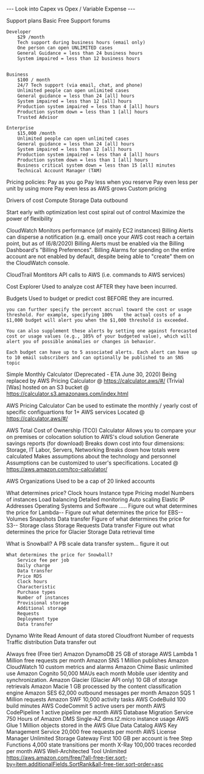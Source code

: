 --- Look into Capex vs Opex / Variable Expense ---

Support plans
    Basic
        Free
        Support forums

    Developer
        $29 /month
        Tech support during business hours (email only)
        One person can open UNLIMITED cases
        General Guidance = less than 24 business hours
        System impaired = less than 12 business hours


    Business
        $100 / month
        24/7 Tech support (via email, chat, and phone)
        Unlimited people can open unlimited cases
        General guidance = less than 24 [all] hours
        System impaired = less than 12 [all] hours
        Production system impaired = less than 4 [all] hours
        Production system down = less than 1 [all] hours
        Trusted Advisor

    Enterprise
        $15,000 /month
        Unlimited people can open unlimited cases
        General guidance = less than 24 [all] hours
        System impaired = less than 12 [all] hours
        Production system impaired = less than 4 [all] hours
        Production system down = less than 1 [all] hours
        Business critical system down = less than 15 [all] minutes
        Technical Account Manager (TAM)

Pricing policies:
	Pay as you go
	Pay less when you reserve
    Pay even less per unit by using more
    Pay even less as AWS grows
    Custom pricing

Drivers of cost
    Compute
    Storage
    Data outbound

Start early with optimization lest cost spiral out of control
Maximize the power of flexibility

CloudWatch
    Monitors performance (of mainly EC2 instances)
    Billing Alerts can disperse a notification (e.g. email) once your AWS cost reach a certain point, but as of
    (6/8/2020) Billing Alerts must be enabled via the Billing Dashboard's "Billing Preferences". Billing Alarms
    for spending on the entire account are not enabled by default, despite being able to "create" them on the
    CloudWatch console.

CloudTrail
    Montitors API calls to AWS (i.e. commands to AWS services)

Cost Explorer
    Used to analyze cost AFTER they have been incurred.

Budgets
    Used to budget or predict cost BEFORE they are incurred.

    you can further specify the percent accrual toward the cost or usage threshold. For example, specifying 100%    the actual costs of a $1,000 budget will alert you when the $1,000 threshold is exceeded.

    You can also supplement these alerts by setting one against forecasted cost or usage values (e.g., 105% of your budgeted value), which will alert you of possible anomalies or changes in behavior.

    Each budget can have up to 5 associated alerts. Each alert can have up to 10 email subscribers and can optionally be published to an SNS topic

Simple Monthly Calculator (Deprecated - ETA June 30, 2020)
    Being replaced by AWS Pricing Calculator @ https://calculator.aws/#/
    (Trivia) [Was] hosted on an S3 bucket @ https://calculator.s3.amazonaws.com/index.html

AWS Pricing Calculator
    Can be used to estimate the monthly / yearly cost of specific configuartions for 1+ AWS services
    Located @ https://calculator.aws/#/

AWS Total Cost of Ownership (TCO) Calculator 
    Allows you to compare your on premises or colocation solution to AWS's cloud solution
    Generate savings reports (for download)
    Breaks down cost into four dimensions: Storage, IT Labor, Servers, Networking
    Breaks down how totals were calculated
    Makes assumptions about the technology and personnel
    Assumptions can be customized to user's specifications.
    Located @ https://aws.amazon.com/tco-calculator/


AWS Organizations
    Used to be a cap of 20 linked accounts
    
What determines price?
	Clock hours
    Instance type
    Pricing model
    Numbers of instances
    Load balancing
    Detailed monitoring
    Auto scaling
    Elastic IP Addresses
    Operating Systems and Software …..
Figure out what determines the price for Lambda--
Figure out what determines the price for EBS--
	Volumes
	Snapshots
	Data transfer
Figure of what determines the price for S3--
	Storage class
	Storage
	Requests
	Data transfer
Figure out what determines the price for Glacier
	Storage
	Data retrieval time

What is Snowball?
	A PB scale data transfer system… figure it out

    What determines the price for Snowball?
        Service fee per job
        Daily charge
        Data transfer
        Price RDS
        Clock hours
        Characteristic
        Purchase types
        Number of instances
        Provisional storage
        Additional storage
        Requests
        Deployment type
        Data transfer

Dynamo
    Write
    Read
    Amount of data stored
Cloudfront
    Number of requests
    Traffic distribution
    Data transfer out


Always free (Free tier)
    Amazon DynamoDB
        25 GB
        of storage
    AWS Lambda
        1 Million
        free requests per month
    Amazon SNS
        1 Million
        publishes
    Amazon CloudWatch
        10
        custom metrics and alarms
    Amazon Chime
        Basic
        unlimited use
    Amazon Cognito
        50,000
        MAUs each month
        Mobile user identity and synchronization.
    Amazon Glacier (Glacier API only)
        10 GB
        of storage retrievals
    Amazon Macie
        1 GB
        processed by the content classification engine
    Amazon SES
        62,000
        outbound messages per month
    Amazon SQS
        1 Million
        requests
    Amazon SWF
        10,000
        activity tasks
    AWS CodeBuild
        100 build minutes
    AWS CodeCommit
        5
        active users per month
    AWS CodePipeline
        1
        active pipeline per month
    AWS Database Migration Service
        750 Hours
        of Amazon DMS Single-AZ dms.t2.micro instance usage
    AWS Glue
        1 Million objects stored in the AWS Glue Data Catalog
    AWS Key Management Service
        20,000 free requests per month
    AWS License Manager
        Unlimited
    Storage Gateway
        First 100 GB per account is free
    Step Functions
        4,000 state transitions per month
    X-Ray
        100,000 traces recorded per month
    AWS Well-Architected Tool
        Unlimited
    https://aws.amazon.com/free/?all-free-tier.sort-by=item.additionalFields.SortRank&all-free-tier.sort-order=asc